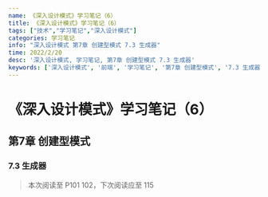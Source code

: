 ```yaml
---
name: 《深入设计模式》学习笔记（6）
title: 《深入设计模式》学习笔记（6）
tags: ["技术","学习笔记","深入设计模式"]
categories: 学习笔记
info: "深入设计模式 第7章 创建型模式 7.3 生成器"
time: 2022/2/20
desc: '深入设计模式, 学习笔记, 第7章 创建型模式 7.3 生成器'
keywords: ['深入设计模式', '前端', '学习笔记', '第7章 创建型模式', '7.3 生成器']
---
```


# 《深入设计模式》学习笔记（6）

## 第7章 创建型模式

### 7.3 生成器



> 本次阅读至 P101 102，下次阅读应至 115